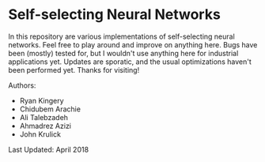 # Self-selecting Neural Networks

In this repository are various implementations of self-selecting neural networks. Feel free to play around and improve on anything here. Bugs have been (mostly) tested for, but I wouldn't use anything here for industrial applications yet. Updates are sporatic, and the usual optimizations haven't been performed yet. Thanks for visiting!

Authors:
  * Ryan Kingery
  * Chidubem Arachie
  * Ali Talebzadeh
  * Ahmadrez Azizi
  * John Krulick

Last Updated: April 2018

